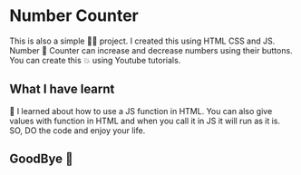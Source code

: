# Number Counter
This is also a simple 👨‍💻 project. I created this using HTML CSS and JS. Number 🔢 Counter can increase and decrease numbers using their buttons. You can create this 💥 using Youtube tutorials. 

<h2>What I have learnt</h2>
💫 I learned about how to use a JS function in HTML. You can also give values with function in HTML and when you call it in JS it will run as it is.
SO, DO the code and enjoy your life. <br>
<h2>GoodBye 🙏</h2>